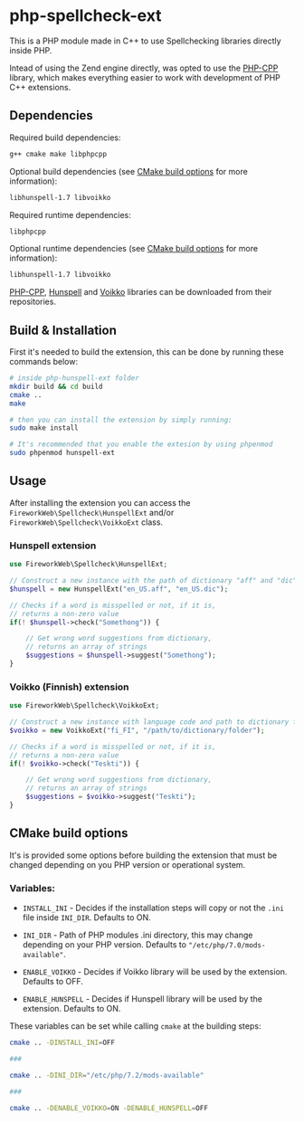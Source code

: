 # php-spellcheck-ext

This is a PHP module made in C++ to use Spellchecking libraries directly inside PHP.

Intead of using the Zend engine directly, was opted to use the [PHP-CPP](https://github.com/CopernicaMarketingSoftware/PHP-CPP) library, which makes everything easier to work with development of PHP C++ extensions.

## Dependencies

Required build dependencies:
```bash
g++ cmake make libphpcpp
```

Optional build dependencies (see [CMake build options](#cmake-build-options) for more information):
```bash
libhunspell-1.7 libvoikko
```

Required runtime dependencies:
```bash
libphpcpp
```

Optional runtime dependencies (see [CMake build options](#cmake-build-options) for more information):
```bash
libhunspell-1.7 libvoikko
```

[PHP-CPP](https://github.com/CopernicaMarketingSoftware/PHP-CPP), [Hunspell](https://github.com/hunspell/hunspell) and [Voikko](https://github.com/voikko/corevoikko) libraries can be downloaded from their repositories.

## Build & Installation

First it's needed to build the extension, this can be done by running these commands below:

```zsh
# inside php-hunspell-ext folder
mkdir build && cd build
cmake ..
make

# then you can install the extension by simply running:
sudo make install

# It's recommended that you enable the extesion by using phpenmod
sudo phpenmod hunspell-ext
```

## Usage


After installing the extension you can access the `FireworkWeb\Spellcheck\HunspellExt` and/or `FireworkWeb\Spellcheck\VoikkoExt` class.


### Hunspell extension

```php
use FireworkWeb\Spellcheck\HunspellExt;

// Construct a new instance with the path of dictionary "aff" and "dic" files
$hunspell = new HunspellExt("en_US.aff", "en_US.dic");

// Checks if a word is misspelled or not, if it is, 
// returns a non-zero value
if(! $hunspell->check("Somethong")) {

    // Get wrong word suggestions from dictionary,
    // returns an array of strings
    $suggestions = $hunspell->suggest("Somethong");
}
```

### Voikko (Finnish) extension

```php
use FireworkWeb\Spellcheck\VoikkoExt;

// Construct a new instance with language code and path to dictionary folder
$voikko = new VoikkoExt("fi_FI", "/path/to/dictionary/folder");

// Checks if a word is misspelled or not, if it is, 
// returns a non-zero value
if(! $voikko->check("Teskti")) {

    // Get wrong word suggestions from dictionary,
    // returns an array of strings
    $suggestions = $voikko->suggest("Teskti");
}
```

## CMake build options

It's is provided some options before building the extension that must be changed depending on you PHP version or operational system.

### Variables:
- `INSTALL_INI` - Decides if the installation steps will copy or not the `.ini` file inside `INI_DIR`. Defaults to ON.

- `INI_DIR` - Path of PHP modules .ini directory, this may change depending on your PHP version. Defaults to `"/etc/php/7.0/mods-available"`.

- `ENABLE_VOIKKO` - Decides if Voikko library will be used by the extension. Defaults to OFF.

- `ENABLE_HUNSPELL` - Decides if Hunspell library will be used by the extension. Defaults to ON.

These variables can be set while calling `cmake` at the building steps:

```bash
cmake .. -DINSTALL_INI=OFF

###

cmake .. -DINI_DIR="/etc/php/7.2/mods-available"

###

cmake .. -DENABLE_VOIKKO=ON -DENABLE_HUNSPELL=OFF
```